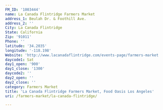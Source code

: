 ```yaml
---
FM_ID: '1003444'
name: La Canada Flintridge Farmers Market
address_1: Beulah Dr. & Foothill Ave.
address_2: ''
City: La Canada Flintridge
State: California
Zip: '91011'
Phone: ''
latitude: '34.2035'
longitude: '-118.198'
Website: 'http://www.lacanadaflintridge.com/events-page/farmers-market.html'
daycode1: Sat
day1_open: '900'
day1_close: '1300'
daycode2: ''
day2_open: ''
day2_close: ''
category: Farmers Market
title: 'La Canada Flintridge Farmers Market, Food Oasis Los Angeles'
uri: /farmers-market/la-canada-flintridge/

---
```

